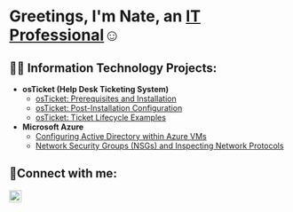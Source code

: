 <h1>Greetings, I'm Nate, an <a href="https://linkedin.com/in/nlacon">IT Professional</a>☺</h1>

<h2>👨‍💻 Information Technology Projects:</h2>

- <b>osTicket (Help Desk Ticketing System)</b>
  - [osTicket: Prerequisites and Installation](https://github.com/NLACON/osticket-prereqs)
  - [osTicket: Post-Installation Configuration](https://github.com/NLACON/post-install-config)
  - [osTicket: Ticket Lifecycle Examples](https://github.com/NLACON/ticket-lifecycle)
- <b>Microsoft Azure</b>
  - [Configuring Active Directory within Azure VMs](https://github.com/NLACON/configure-ad)
  - [Network Security Groups (NSGs) and Inspecting Network Protocols](https://github.com/NLACON/azure-network-protocols)

<h2>🤳Connect with me:</h2>

[<img align="left" alt="Josh | LinkedIn" width="22px" src="https://cdn.jsdelivr.net/npm/simple-icons@v3/icons/linkedin.svg" />][linkedin]

[linkedin]: https://linkedin.com/in/nlacon
